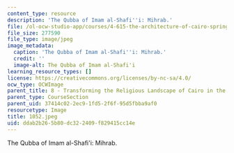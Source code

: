```yaml
---
content_type: resource
description: 'The Qubba of Imam al-Shafi''i: Mihrab.'
file: /ol-ocw-studio-app/courses/4-615-the-architecture-of-cairo-spring-2002/ddab2b265b80dc322409f829415cc14e_1052.jpeg
file_size: 277590
file_type: image/jpeg
image_metadata:
  caption: 'The Qubba of Imam al-Shafi''i: Mihrab.'
  credit: ''
  image-alt: The Qubba of Imam al-Shafi'i
learning_resource_types: []
license: https://creativecommons.org/licenses/by-nc-sa/4.0/
ocw_type: OCWImage
parent_title: 8 - Transforming the Religious Landscape of Cairo in the Ayyubid Period
parent_type: CourseSection
parent_uid: 37414c02-2ec9-1fd5-2f6f-95d5fbba9af0
resourcetype: Image
title: 1052.jpeg
uid: ddab2b26-5b80-dc32-2409-f829415cc14e
---
```

The Qubba of Imam al-Shafi'i: Mihrab.